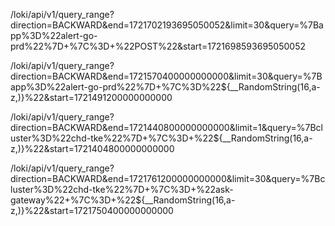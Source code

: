 /loki/api/v1/query_range?direction=BACKWARD&end=1721702193695050052&limit=30&query=%7Bapp%3D%22alert-go-prd%22%7D+%7C%3D+%22POST%22&start=1721698593695050052

/loki/api/v1/query_range?direction=BACKWARD&end=1721570400000000000&limit=30&query=%7Bapp%3D%22alert-go-prd%22%7D+%7C%3D%22${__RandomString(16,a-z,)}%22&start=1721491200000000000

/loki/api/v1/query_range?direction=BACKWARD&end=1721440800000000000&limit=1&query=%7Bcluster%3D%22chd-tke%22%7D+%7C%3D+%22${__RandomString(16,a-z,)}%22&start=1721404800000000000



/loki/api/v1/query_range?direction=BACKWARD&end=1721761200000000000&limit=30&query=%7Bcluster%3D%22chd-tke%22%7D+%7C%3D+%22ask-gateway%22+%7C%3D+%22${__RandomString(16,a-z,)}%22&start=1721750400000000000